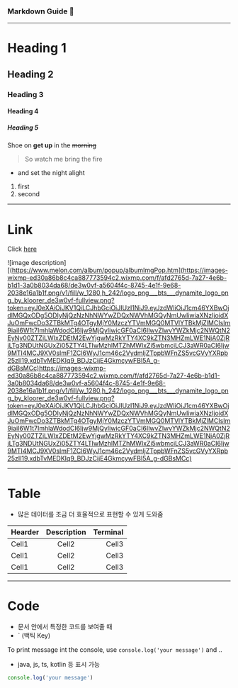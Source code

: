 ### Markdown Guide 👋

<!--
**Dynamite00/Dynamite00** is a ✨ _special_ ✨ repository because its `README.md` (this file) appears on your GitHub profile.

Here are some ideas to get you started:

- 🔭 I’m currently working on ...
- 🌱 I’m currently learning ...
- 👯 I’m looking to collaborate on ...
- 🤔 I’m looking for help with ...
- 💬 Ask me about ...
- 📫 How to reach me: ...
- 😄 Pronouns: ...
- ⚡ Fun fact: ...
-->


<!-- Heading --> 
___
# Heading 1
## Heading 2
### Heading 3
#### Heading 4
##### Heading 5

Shoe on **get up** in the ~~morning~~



> So watch me bring the fire 

* and set the night alight

1. first
2. second


<!-- Link -->
___
# Link
Click [here](https://github.com/Dynamite00/Dynamite00)

![image description][(https://www.melon.com/album/popup/albumImgPop.htm](https://images-wixmp-ed30a86b8c4ca887773594c2.wixmp.com/f/afd2765d-7a27-4e6b-b1d1-3a0b8034da68/de3w0vf-a5604f4c-8745-4e1f-9e68-2038e16a1b1f.png/v1/fill/w_1280,h_242/logo_png___bts___dynamite_logo_png_by_kloorer_de3w0vf-fullview.png?token=eyJ0eXAiOiJKV1QiLCJhbGciOiJIUzI1NiJ9.eyJzdWIiOiJ1cm46YXBwOjdlMGQxODg5ODIyNjQzNzNhNWYwZDQxNWVhMGQyNmUwIiwiaXNzIjoidXJuOmFwcDo3ZTBkMTg4OTgyMjY0MzczYTVmMGQ0MTVlYTBkMjZlMCIsIm9iaiI6W1t7ImhlaWdodCI6Ijw9MjQyIiwicGF0aCI6IlwvZlwvYWZkMjc2NWQtN2EyNy00ZTZiLWIxZDEtM2EwYjgwMzRkYTY4XC9kZTN3MHZmLWE1NjA0ZjRjLTg3NDUtNGUxZi05ZTY4LTIwMzhlMTZhMWIxZi5wbmciLCJ3aWR0aCI6Ijw9MTI4MCJ9XV0sImF1ZCI6WyJ1cm46c2VydmljZTppbWFnZS5vcGVyYXRpb25zIl19.xdbTvMEDKIq9_BDJzCijE4GkmcywFBI5A_g-dGBsMCc)https://images-wixmp-ed30a86b8c4ca887773594c2.wixmp.com/f/afd2765d-7a27-4e6b-b1d1-3a0b8034da68/de3w0vf-a5604f4c-8745-4e1f-9e68-2038e16a1b1f.png/v1/fill/w_1280,h_242/logo_png___bts___dynamite_logo_png_by_kloorer_de3w0vf-fullview.png?token=eyJ0eXAiOiJKV1QiLCJhbGciOiJIUzI1NiJ9.eyJzdWIiOiJ1cm46YXBwOjdlMGQxODg5ODIyNjQzNzNhNWYwZDQxNWVhMGQyNmUwIiwiaXNzIjoidXJuOmFwcDo3ZTBkMTg4OTgyMjY0MzczYTVmMGQ0MTVlYTBkMjZlMCIsIm9iaiI6W1t7ImhlaWdodCI6Ijw9MjQyIiwicGF0aCI6IlwvZlwvYWZkMjc2NWQtN2EyNy00ZTZiLWIxZDEtM2EwYjgwMzRkYTY4XC9kZTN3MHZmLWE1NjA0ZjRjLTg3NDUtNGUxZi05ZTY4LTIwMzhlMTZhMWIxZi5wbmciLCJ3aWR0aCI6Ijw9MTI4MCJ9XV0sImF1ZCI6WyJ1cm46c2VydmljZTppbWFnZS5vcGVyYXRpb25zIl19.xdbTvMEDKIq9_BDJzCijE4GkmcywFBI5A_g-dGBsMCc)


<!-- Table -->
___
# Table
- 많은 데이터를 조금 더 효율적으로 표현할 수 있게 도와줌

|Hearder|Description|Terminal|
|:--|:--:|--:|
|Cell1|Cell2|Cell3|
|Cell1|Cell2|Cell3|
|Cell1|Cell2|Cell3|


<!-- Code -->
___
# Code
- 문서 안에서 특정한 코드를 보여줄 때
- ` (백틱 Key)

To print message int the console, use `console.log('your message')` and ..

- java, js, ts, kotlin 등 표시 가능
```ts
console.log('your message')
```




